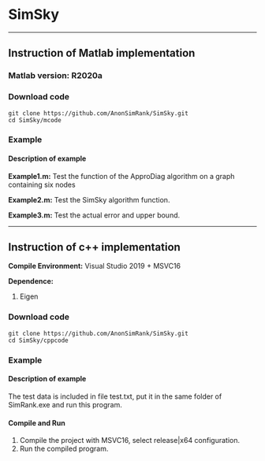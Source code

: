 # SimSky




---

## Instruction of Matlab implementation
###  Matlab version: R2020a

### Download code
```
git clone https://github.com/AnonSimRank/SimSky.git
cd SimSky/mcode
```
### Example
#### Description of example
**Example1.m:** Test the function of the ApproDiag algorithm on a graph containing six nodes

**Example2.m:** Test the SimSky algorithm function.

**Example3.m:** Test the actual error and upper bound.

---

## Instruction of c++ implementation
**Compile Environment:** Visual Studio 2019 + MSVC16

**Dependence:**
   1. Eigen 

### Download code
```
git clone https://github.com/AnonSimRank/SimSky.git
cd SimSky/cppcode
```
### Example
#### Description of example
The test data is included in file test.txt, put it in the same folder of SimRank.exe and run this program.

#### Compile and Run
1. Compile the project with MSVC16, select release|x64 configuration.  
2. Run the compiled program.

